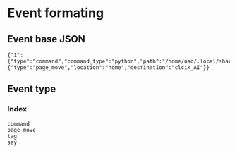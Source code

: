 # Event formating

## Event base JSON

    {"1":{"type":"command","command_type":"python","path":"/home/nao/.local/share/PackageManager/apps/home11/ars/Sound_Module.py"},"2":{"type":"page_move","location":"home","destination":"clcik_AI"}}

## Event type

### Index

    command
    page_move
    tag
    say

###